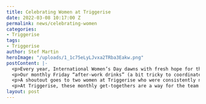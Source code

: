 ```yaml
---
title: Celebrating Women at Triggerise
date: 2022-03-08 10:17:00 Z
permalink: news/celebrating-women
categories:
- Triggerise
tags:
- Triggerise
author: Stef Martin
heroImage: "/uploads/1_1c75eLyLJvxa2TRba3Eakw.png"
postContent: |-
  <p>Every year, International Women’s Day dawns with fresh hope for the sisters, friends, and mothers around the world. There is no country where women don’t face some kind of challenge in their everyday lives, but there is also no country where there isn’t some kind of action being taken to face those challenges. In our work every single day, girls and women are at the forefront of all our actions. From each line of code written and every cent raised springs a shared goal: improving the lives of women and those around them.</p>
  <p>Our monthly Friday “after-work drinks” (a bit tricky to coordinate across all our time zones when one person’s 4pm is someone else’s lunchtime) were dedicated to celebrating all the women in our own team. We spent the time sharing and listening to different perspectives on what it means to be a woman, illustrating and discussing the many strengths of women, diving into quotes immortalised by women, and rounded up with reflecting on what had been shared in the broader session and various breakout rooms.</p>
  <p>A shoutout goes to two women at Triggerise who were consistently named in the session as women our team particularly appreciated: Gabriella Garnett, our astute Learning and Development Lead, and Sharon Muchemwa, our contagiously kind Resourcer.</p>
  <p>At Triggerise, these monthly get-togethers are a way for the team to unwind at the end of a week, get to know one another on a more personal level, and have a bit of fun in the process. But every now and then, the jokes and banter are infused with poignancy as we share experiences, ideals, and aspirations. So, from our team to you, we wish you a happy International Women’s Day. Join us and millions of others as we do what we can to break the cycles of poverty, abuse, and stigma that women and girls around the globe are subject to.</p>
layout: post
---
```


